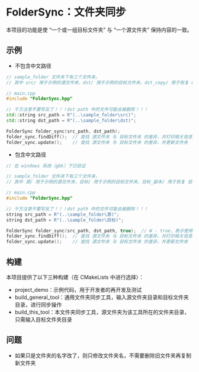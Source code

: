 # FolderSync：文件夹同步

本项目的功能是使 “一个或一组目标文件夹” 与 “一个源文件夹” 保持内容的一致。



## 示例

- 不包含中文路径

```cpp
// sample_folder 文件夹下有三个文件夹，
// 其中 src/ 用于示例的源文件夹，dst/ 用于示例的目标文件夹，dst_copy/ 用于恢复 dst/。

// main.cpp
#include "FolderSync.hpp"

// 千万注意不要写反了！！！dst path 中的文件可能会被删除！！！
std::string src_path = R"(..\sample_folder\src)";
std::string dst_path = R"(..\sample_folder\dst)";

FolderSync folder_sync(src_path, dst_path);
folder_sync.findDiff();  // 查找 源文件夹 与 目标文件夹 的差异，并打印相关信息，不修改文件夹
folder_sync.update();    // 查找 源文件夹 与 目标文件夹 的差异，并更新文件夹
```

- 包含中文路径

```cpp
// 在 windows 系统（gbk）下已验证

// sample_folder 文件夹下有三个文件夹，
// 其中 源/ 用于示例的源文件夹，目标/ 用于示例的目标文件夹，目标_副本/ 用于恢复 目标/。

// main.cpp
#include "FolderSync.hpp"

// 千万注意不要写反了！！！dst path 中的文件可能会被删除！！！
string src_path = R"(..\sample_folder\源)";
string dst_path = R"(..\sample_folder\目标)";

FolderSync folder_sync(src_path, dst_path, true);  // W - true，表示使用宽字符
folder_sync.findDiff();  // 查找 源文件夹 与 目标文件夹 的差异，并打印相关信息，不修改文件夹
folder_sync.update();    // 查找 源文件夹 与 目标文件夹 的差异，并更新文件夹
```



## 构建

本项目提供了以下三种构建（在 CMakeLists 中进行选择）：

- project_demo：示例代码，用于开发者的再开发及测试
- build_general_tool：通用文件夹同步工具，输入源文件夹目录和目标文件夹目录，进行同步操作
- build_this_tool：本文件夹同步工具，源文件夹为该工具所在的文件夹目录，只需输入目标文件夹目录



## 问题

- 如果只是文件夹的名字改了，则只修改文件夹名，不需要删除旧文件夹再复制新文件夹


